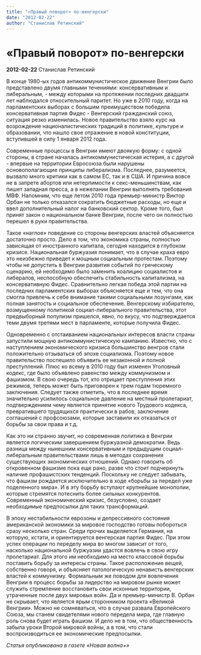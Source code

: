 ```yaml
---
title: "«Правый поворот» по-венгерски"
date: "2012-02-22"
author: "Станислав Ретинский"
---
```


# «Правый поворот» по-венгерски

**2012-02-22** Станислав Ретинский

В конце 1980-ых годов антикоммунистическое движение Венгрии было представлено двумя главными течениями: консервативным и либеральным, - между которыми на протяжении последних двадцати лет наблюдался относительный паритет. Но уже в 2010 году, когда на парламентских выборах с большим преимуществом победила консервативная партия Фидес - Венгерский гражданский союз, ситуация резко изменилась. Новое правительство взяло курс на возрождение националистических традиций в политике, культуре и образовании, что нашло свое отражение в новой конституции, вступившей в силу 1 января 2012 года.

Современные процессы в Венгрии имеют двоякую форму: с одной стороны, в стране началась антикоммунистическая истерия, а с другой - впервые на территории Евросоюза были нарушены основополагающие принципы либерализма. Последнее, разумеется, вызвало много критики как в самом ЕС, так и в США. И причина вовсе не в запрете абортов или нетерпимости к секс-меньшинствам, как пишет западная пресса, а в нежелании Венгрии выполнять требования МВФ. Напомним, что еще летом 2010 года премьер-министр Виктор Орбан не только отказался сократить бюджетные расходы, но еще и ввел дополнительный налог на банковский сектор. Кроме того, был принят закон о национальном банке Венгрии, после чего он полностью перешел в руки правительства.

Такое «наглое» поведение со стороны венгерских властей объясняется достаточно просто. Дело в том, что экономика страны, полностью зависящая от иностранного капитала, сегодня находится в глубоком кризисе. Национальная буржуазия понимает, что в случае краха евро это неизбежно приведет к мощным социальным протестам. Поэтому чтобы не допустить в Венгрии развития событий по греческому сценарию, ей необходимо было заменить коалицию социалистов и либералов, неспособную обеспечить стабильность капитализма, на консервативную Фидес. Сравнительно легкая победа этой партии на последних парламентских выборах объясняется еще и тем, что она смогла привлечь к себе внимание такими социальными лозунгами, как полная занятость и социальное обеспечение. Венгерскому избирателю, возмущенному политикой социал-либерального правительства, этот предвыборный популизм пришелся, явно, по вкусу, что подтверждается теми двумя третями мест в парламенте, которые получила Фидес.

Одновременно с отстаиванием национальных интересов власти страны запустили мощную антикоммунистическую кампанию. Известно, что с наступлением экономического кризиса большинство венгров стали положительно отзываться об эпохе социализма. Поэтому новое правительство поспешило объявить ее незаконной и полной преступлений. Плюс ко всему в 2010 году был изменен Уголовный кодекс, где было объявлено равенство между коммунизмом и фашизмом. В свою очередь тот, кто отрицает преступления этих режимов, теперь может быть приговорен к трем годам тюремного заключения. Следует также отметить, что в последнее время значительно усилилось социальное давление на местный пролетариат, подтверждением чему является принятие нового Трудового кодекса, превратившего трудящихся практически в рабов, заключение соглашений с профсоюзами, которые заставили их отказаться от борьбы за свои права и т.д.

Как это ни странно звучит, но современная политика в Венгрии является логическим завершением буржуазной демократии. Ведь разница между нынешним консервативным и предыдущим социал-либеральным правительствами лишь в методах сохранения существующих экономических отношений. Однако говорить об откровенном фашизме пока еще рано, разве что стоит подчеркнуть наличие профашистских тенденций. Поскольку не следует забывать, что фашизм рождается исключительно в ходе «борьбы за передел уже поделенного мира». И в эту борьбу вступают крупнейшие монополии, которые стремятся потеснить более сильных конкурентов. Современный экономический кризис, безусловно, создает необходимые предпосылки для таких трансформаций.

В эпоху нестабильности еврозоны и депрессивного состояния американской экономики за мировое господство готовы побороться сразу несколько стран. Среди прочих выделяется Германия, на которую, кстати, и ориентируется венгерская партия Фидес. При этом успех операции по переделу мира во многом зависит от того, насколько национальной буржуазии удастся вовлечь в свою игру пролетариат. Для этого им необходимо на место классовой борьбы поставить борьбу за интересы страны. Такое расположение вещей, собственно говоря, и объясняет патологическую ненависть венгерских властей к коммунизму. Формальным же поводом для вовлечения Венгрии в процесс борьбы за лидерство на мировом рынке может служить стремление восстановить свои исконные территории, утраченные после двух мировых войн. Да и премьер-министр В. Орбан не скрывает, что является ярым сторонником проекта «Великой Венгрии». Можно не сомневаться, что в случае развала Европейского Союза, мы станем свидетелями нового передела мира, где главную роль снова будет играть фашизм. И дело не в том, что общественность забыла уроки Второй мировой войны, а в том, что стали воспроизводиться ее экономические предпосылки.

*Статья опубликована в газете «Новая волна+»*